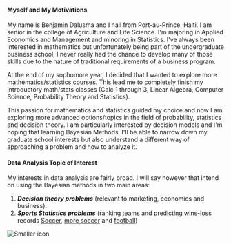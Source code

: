 

#### Myself and My Motivations

My name is Benjamin Dalusma and I hail from Port-au-Prince, Haiti. I am senior in the college of Agriculture and Life Science. I'm majoring in Applied Economics and Management and minoring in Statistics. I've always been interested in mathematics but unfortunately being part of the undergraduate business school, I never really had the chance to develop many of those skills due to the nature of traditional requirements of a business program. 

At the end of my sophomore year, I decided that I wanted to explore more mathematics/statistics courses. This lead me to completely finish my introductory math/stats classes (Calc 1 through 3, Linear Algebra, Computer Science, Probability Theory and Statistics). 

This passion for mathematics and statistics guided my choice and now I am exploring more advanced options/topics in the field of probability, statistics and decision theory. I am particularly interested by decision models and I'm hoping that learning Bayesian Methods, I'll be able to narrow down my graduate school interests but also understand a different way of approaching a problem and how to analyze it.

#### Data Analysis Topic of Interest
My interests in data analysis are fairly broad. I will say however that intend on using the Bayesian methods in two main areas:

1. ***Decision theory problems*** (relevant to marketing, economics and business).
2. ***Sports Statistics problems*** (ranking teams and predicting wins-loss records [Soccer](http://probabilityandlaw.blogspot.com/2013/08/the-problem-with-predicting-football.html), [more soccer](http://www.pinnaclesports.com/en/betting-articles/sport/bayesian-analysis-and-sports-betting) and [football](http://ccrg.rit.edu/~whelan/talks/whelan20101008.pdf)) 

![Smaller icon](http://www.pinnaclesports.com/Cms_Data/Contents/Guest/Media/betting-articles/strategy/using-bayesian-analysis-to-predict-sports-betting-xl.jpg)
